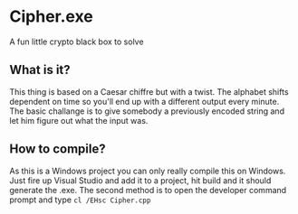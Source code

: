 # Cipher.exe
A fun little crypto black box to solve

## What is it?
This thing is based on a Caesar chiffre but with a twist. The alphabet shifts dependent on time so you'll end up with a different output every minute. The basic challange is to give somebody a previously encoded string and let him figure out what the input was.

## How to compile?
As this is a Windows project you can only really compile this on Windows. Just fire up Visual Studio and add it to a project, hit build and it should generate the .exe.
The second method is to open the developer command prompt and type ```cl /EHsc Cipher.cpp```
